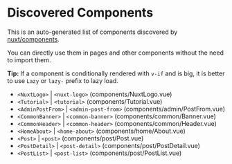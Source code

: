 # Discovered Components

This is an auto-generated list of components discovered by [nuxt/components](https://github.com/nuxt/components).

You can directly use them in pages and other components without the need to import them.

**Tip:** If a component is conditionally rendered with `v-if` and is big, it is better to use `Lazy` or `lazy-` prefix to lazy load.

- `<NuxtLogo>` | `<nuxt-logo>` (components/NuxtLogo.vue)
- `<Tutorial>` | `<tutorial>` (components/Tutorial.vue)
- `<AdminPostFrom>` | `<admin-post-from>` (components/admin/PostFrom.vue)
- `<CommonBanner>` | `<common-banner>` (components/common/Banner.vue)
- `<CommonHeader>` | `<common-header>` (components/common/Header.vue)
- `<HomeAbout>` | `<home-about>` (components/home/About.vue)
- `<Post>` | `<post>` (components/post/Post.vue)
- `<PostDetail>` | `<post-detail>` (components/post/PostDetail.vue)
- `<PostList>` | `<post-list>` (components/post/PostList.vue)
